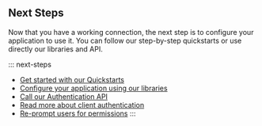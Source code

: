 ## Next Steps

Now that you have a working connection, the next step is to configure your application to use it. You can follow our step-by-step quickstarts or use directly our libraries and API.

::: next-steps
* [Get started with our Quickstarts](/quickstarts)
* [Configure your application using our libraries](/libraries)
* [Call our Authentication API](/api/authentication)
* [Read more about client authentication](/application-auth)
* [Re-prompt users for permissions](/connections/social/reprompt-permissions)
:::
